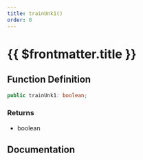 ```yaml
---
title: trainUnk1()
order: 0
---
```


# {{ $frontmatter.title }}

<!--@include: ./trainUnk1_partial_header.md-->

## Function Definition

```ts
public trainUnk1: boolean;
```

### Returns

* boolean

## Documentation

<!--@include: ./trainUnk1_partial_footer.md-->
